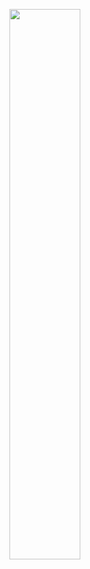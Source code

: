 [<img src=![Escapefromjonny](https://github.com/user-attachments/assets/24aa4de6-286a-4313-80c9-7cf9e9907368) width="50%">]([https://www.youtube.com/watch?v=Hc79sDi3f0U "Now in Android: 55](https://youtu.be/TFzcKEBEzn8)")

